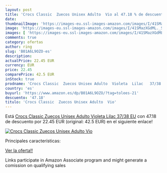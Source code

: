 ```yaml
---
layout: post
title: 'Crocs Classic  Zuecos Unisex Adulto  Vio al 47.18 % de descuento'
date: 
thumbnailImage: 'https://images-eu.ssl-images-amazon.com/images/I/41SMazXGdML._SL200_.jpg'
image: 'https://images-eu.ssl-images-amazon.com/images/I/41SMazXGdML._SL200_.jpg'
images: [ 'https://images-eu.ssl-images-amazon.com/images/I/41SMazXGdML._SL200_.jpg' ]
comments: true
category: ofertas
author: ring
slug: 'B01A6L9OZO-es'
description:
actualPrice: 22.45 EUR
currency: EUR
price: 22.45
comparePrice: 42.5 EUR
inStock: true
prodname: 'Crocs Classic  Zuecos Unisex Adulto  Violeta  Lilac   37/38 EU'
country: 'es'
buyurl: 'https://www.amazon.es/dp/B01A6L9OZO/?tag=tolees-21'
descuento: '47.18'
titulo: 'Crocs Classic  Zuecos Unisex Adulto  Vio'
---
```


Está [Crocs Classic  Zuecos Unisex Adulto  Violeta  Lilac   37/38 EU](https://www.amazon.es/dp/B01A6L9OZO/?tag=tolees-21) con 47.18 de descuento por 22.45 EUR (original: 42.5 EUR) en el siguiente enlace!

[![Crocs Classic  Zuecos Unisex Adulto  Vio](https://images-eu.ssl-images-amazon.com/images/I/41SMazXGdML._SL200_.jpg)](https://www.amazon.es/dp/B01A6L9OZO/?tag=tolees-21)

Principales características:


[Ver la oferta!!](https://www.amazon.es/dp/B01A6L9OZO/?tag=tolees-21)

Links participate in Amazon Associate program and might generate a comission on qualifying sales


